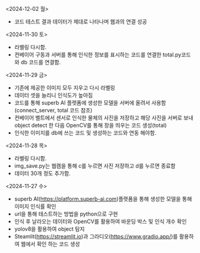 <2024-12-02 월>
- 코드 테스트 결과 데이터가 제대로 나타나며 웹과의 연결 성공

<2024-11-30 토>
- 라벨링 다시함.
- 컨베이어 구동과 서버를 통해 인식한 정보를 표시하는 코드를 연결한 total.py코드와 db 코드를 연결함.

<2024-11-29 금>
- 기존에 제공한 이미지 모두 지우고 다시 라벨링
- 데이터 셋을 늘리니 인식도가 높아짐
- 코드를 통해 superb AI 플렛폼에 생성한 모델을 서버에 올려서 사용함 (connect_server, total 코드 참조)
- 컨베이어 벨트에서 센서로 인식한 물체의 사진을 저장하고 해당 사진을 서버로 보내 object detect 한 다음 OpenCV를 통해 창을 띄우는 코드 생성(total)
- 인식한 이미지를 db에 쓰는 코드 및 생성하는 코드와 연동 해야함.

<2024-11-28 목>
- 라벨링 다시함.
- img_save.py는 웹캠을 통해 c를 누르면 사진 저장하고 d를 누르면 종료함
- 데이터 30개 정도 추가함.

<2024-11-27 수>
- superb AI(https://platform.superb-ai.com)플랫폼을 통해 생성한 모델을 통해 이미지 인식률 확인
- url을 통해 테스트하는 방법을 python으로 구현
- 인식 후 날라오는 데이터와 OpenCV를 활용하여 바운딩 박스 및 인식 개수 확인
- yolov8을 활용하여 object 탐지
- Steamlit(https://streamlit.io)과 그라디오(https://www.gradio.app/)를 활용하여 웹에서 확인 하는 코드 생성
